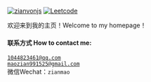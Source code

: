 [![zianvonjs](https://img.shields.io/badge/zianvonjs-github-blue?logo=github)](https://github.com/zianvonjs)
[![Leetcode](https://img.shields.io/badge/LeetCode-主页-orange?logo=leetcode)](https://leetcode.cn/u/practical-diracxwn/)

欢迎来到我的主页！Welcome to my homepage！

#### 联系方式 How to contact me:
<code>1044823461@qq.com</code>  
<code>maozian991525@gmail.com</code>  
微信Wechat：<code>zianmao</code>
